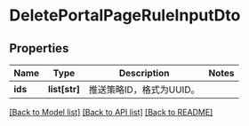 # DeletePortalPageRuleInputDto

## Properties
Name | Type | Description | Notes
------------ | ------------- | ------------- | -------------
**ids** | **list[str]** | 推送策略ID，格式为UUID。 | 

[[Back to Model list]](../README.md#documentation-for-models) [[Back to API list]](../README.md#documentation-for-api-endpoints) [[Back to README]](../README.md)


